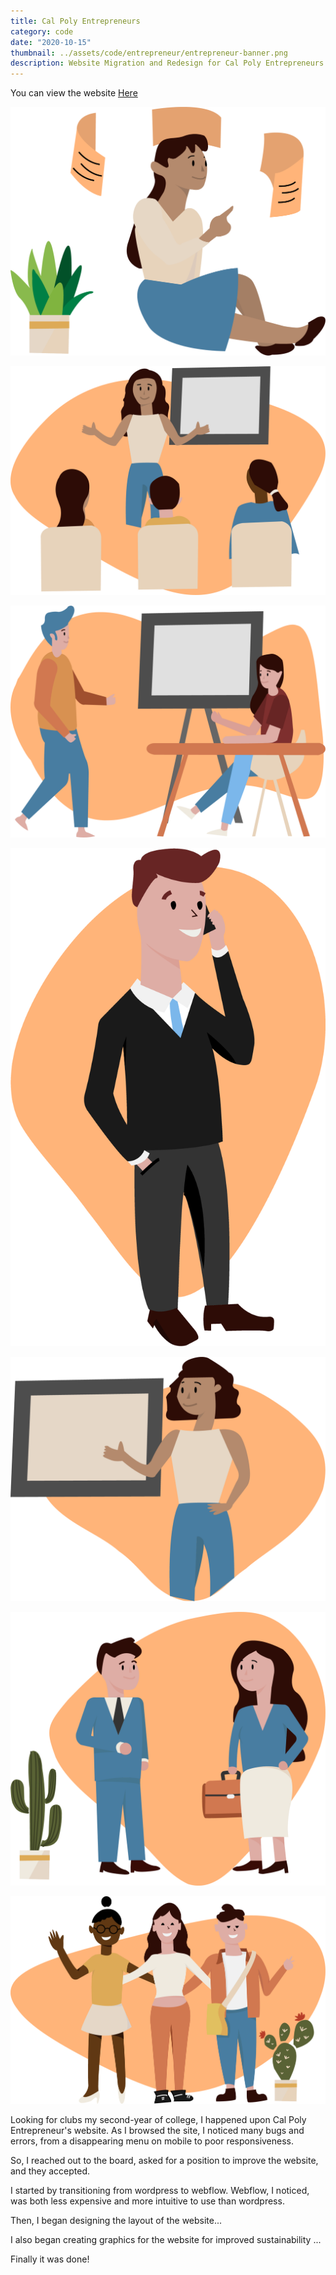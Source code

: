 ```yaml
---
title: Cal Poly Entrepreneurs
category: code
date: "2020-10-15"
thumbnail: ../assets/code/entrepreneur/entrepreneur-banner.png
description: Website Migration and Redesign for Cal Poly Entrepreneurs
---
```

You can view the website <a href = "https://www.cpentrepreneurs.com/" target="_blank">Here</a>

![Cal Poly Entrepreneurs](../assets/code/entrepreneur/entrepreneur-1.png)

![Cal Poly Entrepreneurs](../assets/code/entrepreneur/entrepreneur-2.png)

![Cal Poly Entrepreneurs](../assets/code/entrepreneur/entrepreneur-3.png)

![Cal Poly Entrepreneurs](../assets/code/entrepreneur/entrepreneur-4.png)

![Cal Poly Entrepreneurs](../assets/code/entrepreneur/entrepreneur-5.png)

![Cal Poly Entrepreneurs](../assets/code/entrepreneur/entrepreneur-6.png)

![Cal Poly Entrepreneurs](../assets/code/entrepreneur/entrepreneur-7.png)

Looking for clubs my second-year of college, I happened upon Cal Poly Entrepreneur's website. As I browsed the site, I noticed many bugs and errors, from a disappearing menu on mobile to poor responsiveness.

So, I reached out to the board, asked for a position to improve the website, and they accepted.

I started by transitioning from wordpress to webflow. Webflow, I noticed, was both less expensive and more intuitive to use than wordpress.

Then, I began designing the layout of the website...

I also began creating graphics for the website for improved sustainability ...

Finally it was done!